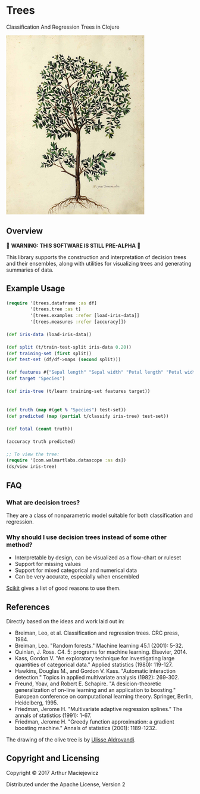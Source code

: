 # Trees 

Classification And Regression Trees in Clojure

![image of olive tree](olive.png)

 
## Overview 

🚧 __WARNING: THIS SOFTWARE IS STILL PRE-ALPHA__ 🚧 

This library supports the construction and interpretation of decision trees
and their ensembles, along with utilities for visualizing trees and generating summaries of data. 


## Example Usage

```clj
(require '[trees.dataframe :as df]
         '[trees.tree :as t]
         '[trees.examples :refer [load-iris-data]]
         '[trees.measures :refer [accuracy]])

(def iris-data (load-iris-data))

(def split (t/train-test-split iris-data 0.20))
(def training-set (first split))
(def test-set (df/df->maps (second split)))

(def features #{"Sepal length" "Sepal width" "Petal length" "Petal width"})
(def target "Species")

(def iris-tree (t/learn training-set features target))


(def truth (map #(get % "Species") test-set))
(def predicted (map (partial t/classify iris-tree) test-set))

(def total (count truth))

(accuracy truth predicted)

;; To view the tree:
(require '[com.walmartlabs.datascope :as ds])
(ds/view iris-tree)
```

## FAQ

### What are decision trees?

They are a class of nonparametric model suitable for both classification and regression.

### Why should I use decision trees instead of some other method?

* Interpretable by design, can be visualized as a flow-chart or ruleset
* Support for missing values
* Support for mixed categorical and numerical data
* Can be very accurate, especially when ensembled 

[Scikit](http://scikit-learn.org/stable/modules/tree.html) gives
a list of good reasons to use them.

## References

Directly based on the ideas and work laid out in:

  * Breiman, Leo, et al. Classification and regression trees. CRC press, 1984.
  * Breiman, Leo. "Random forests." Machine learning 45.1 (2001): 5-32.
  * Quinlan, J. Ross. C4. 5: programs for machine learning. Elsevier, 2014.
  * Kass, Gordon V. "An exploratory technique for investigating large quantities of categorical data." Applied statistics (1980): 119-127.
  * Hawkins, Douglas M., and Gordon V. Kass. "Automatic interaction detection." Topics in applied multivariate analysis (1982): 269-302.
  * Freund, Yoav, and Robert E. Schapire. "A desicion-theoretic generalization of on-line learning and an application to boosting." European conference on computational learning theory. Springer, Berlin, Heidelberg, 1995.
  * Friedman, Jerome H. "Multivariate adaptive regression splines." The annals of statistics (1991): 1-67.
  * Friedman, Jerome H. "Greedy function approximation: a gradient boosting machine." Annals of statistics (2001): 1189-1232.


The drawing of the olive tree is by [Ulisse Aldrovandi](https://en.wikipedia.org/wiki/Ulisse_Aldrovandi).

## Copyright and Licensing 

Copyright © 2017 Arthur Maciejewicz

Distributed under the Apache License, Version 2
